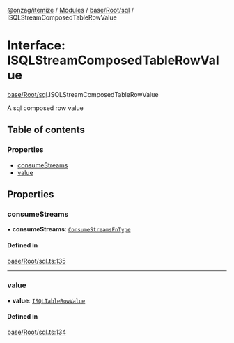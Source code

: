 [@onzag/itemize](../README.md) / [Modules](../modules.md) / [base/Root/sql](../modules/base_Root_sql.md) / ISQLStreamComposedTableRowValue

# Interface: ISQLStreamComposedTableRowValue

[base/Root/sql](../modules/base_Root_sql.md).ISQLStreamComposedTableRowValue

A sql composed row value

## Table of contents

### Properties

- [consumeStreams](base_Root_sql.ISQLStreamComposedTableRowValue.md#consumestreams)
- [value](base_Root_sql.ISQLStreamComposedTableRowValue.md#value)

## Properties

### consumeStreams

• **consumeStreams**: [`ConsumeStreamsFnType`](../modules/base_Root_sql.md#consumestreamsfntype)

#### Defined in

[base/Root/sql.ts:135](https://github.com/onzag/itemize/blob/73e0c39e/base/Root/sql.ts#L135)

___

### value

• **value**: [`ISQLTableRowValue`](base_Root_sql.ISQLTableRowValue.md)

#### Defined in

[base/Root/sql.ts:134](https://github.com/onzag/itemize/blob/73e0c39e/base/Root/sql.ts#L134)
